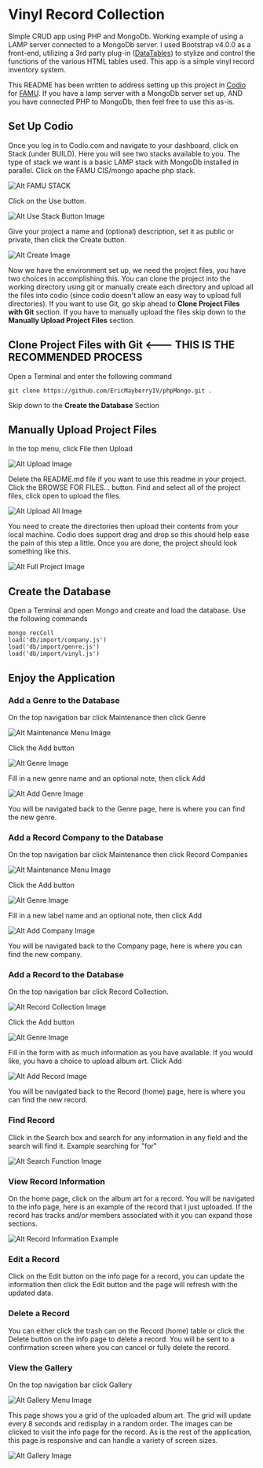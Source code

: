 # Vinyl Record Collection 
Simple CRUD app using PHP and MongoDb. Working example of using a LAMP server connected to a MongoDb server. I used Bootstrap v4.0.0 as a front-end, utilizing a 3rd party plug-in ([DataTables](https://datatables.net/)) to stylize and control the functions of the various HTML tables used. This app is a simple vinyl record inventory system.

This README has been written to address setting up this project in [Codio](https://www.codio.com) for [FAMU](http://www.famu.edu/index.cfm?cis). If you have a lamp server with a MongoDb server set up, AND you have connected PHP to MongoDb, then feel free to use this as-is.

## Set Up Codio
Once you log in to Codio.com and navigate to your dashboard, click on Stack (under BUILD). Here you will see two stacks available to you. The type of stack we want is a basic LAMP stack with MongoDb installed in parallel. Click on the FAMU CIS/mongo apache php stack.

![Alt FAMU STACK](assets/img/stack.PNG)

Click on the Use button.

![Alt Use Stack Button Image](assets/img/use.PNG)

Give your project a name and (optional) description, set it as public or private, then click the Create button.

![Alt Create Image](assets/img/create.PNG)

Now we have the environment set up, we need the project files, you have two choices in accomplishing this. You can clone the project into the working directory using git or manually create each directory and upload all the files into codio (since codio doesn't allow an easy way to upload full directories). 
If you want to use Git, go skip ahead to **Clone Project Files with Git** section. 
If you have to manually upload the files skip down to the **Manually Upload Project Files** section.

## Clone Project Files with Git <--- THIS IS THE RECOMMENDED PROCESS
Open a Terminal and enter the following command

    git clone https://github.com/EricMayberryIV/phpMongo.git .
    
Skip down to the **Create the Database** Section

## Manually Upload Project Files
In the top menu, click File then Upload

![Alt Upload Image](assets/img/upload.PNG)

Delete the README.md file if you want to use this readme in your project. Click the BROWSE FOR FILES... button. Find and select all of the project files, click open to upload the files.

![Alt Upload All Image](assets/img/uploadAll.PNG)

You need to create the directories then upload their contents from your local machine. Codio does support drag and drop so this should help ease the pain of this step a little. Once you are done, the project should look something like this.

![Alt Full Project Image](assets/img/fullProj.PNG)

## Create the Database
Open a Terminal and open Mongo and create and load the database. Use the following commands
    
    mongo recColl 
    load('db/import/company.js')
    load('db/import/genre.js')
    load('db/import/vinyl.js')


## Enjoy the Application

### Add a Genre to the Database
On the top navigation bar click Maintenance then click Genre

![Alt Maintenance Menu Image](assets/img/maintenance.PNG)

Click the Add button

![Alt Genre Image](assets/img/genre.PNG)

Fill in a new genre name and an optional note, then click Add

![Alt Add Genre Image](assets/img/addGenre.PNG)

You will be navigated back to the Genre page, here is where you can find the new genre.

### Add a Record Company to the Database
On the top navigation bar click Maintenance then click Record Companies

![Alt Maintenance Menu Image](assets/img/maintenance.PNG)

Click the Add button

![Alt Genre Image](assets/img/co.PNG)

Fill in a new label name and an optional note, then click Add

![Alt Add Company Image](assets/img/addCo.PNG)

You will be navigated back to the Company page, here is where you can find the new company.

### Add a Record to the Database
On the top navigation bar click Record Collection. 

![Alt Record Collection Image](assets/img/home.PNG)

Click the Add button

![Alt Genre Image](assets/img/records.PNG)

Fill in the form with as much information as you have available. If you would like, you have a choice to upload album art. Click Add

![Alt Add Record Image](assets/img/addRecord.PNG)

You will be navigated back to the Record (home) page, here is where you can find the new record.

### Find Record
Click in the Search box and search for any information in any field and the search will find it.
Example searching for "for"

![Alt Search Function Image](assets/img/search.PNG)

### View Record Information
On the home page, click on the album art for a record. You will be navigated to the info page, here is an example of the record that I just uploaded. If the record has tracks and/or members associated with it you can expand those sections.

![Alt Record Information Example](assets/img/princeInfo.PNG)

### Edit a Record
Click on the Edit button on the info page for a record, you can update the information then click the Edit button and the page will refresh with the updated data.

### Delete a Record
You can either click the trash can on the Record (home) table or click the Delete button on the info page to delete a record. You will be sent to a confirmation screen where you can cancel or fully delete the record.

### View the Gallery
On the top navigation bar click Gallery

![Alt Gallery Menu Image](assets/img/gallery.PNG)

This page shows you a grid of the uploaded album art. The grid will update every 8 seconds and redisplay in a random order. The images can be clicked to visit the info page for the record. As is the rest of the application, this page is responsive and can handle a variety of screen sizes.

![Alt Gallery Image](assets/img/galleryImages.PNG)